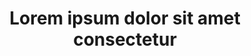 ---
title: Lorem ipsum dolor sit amet consectetur
class: a-third-offer
location: Region, Country
description: Lorem ipsum dolor sit amet, consectetur adipisicing elit. Iure architecto eum exercitationem neque.
price: 999999
price-description: per room per night
url: #
---
